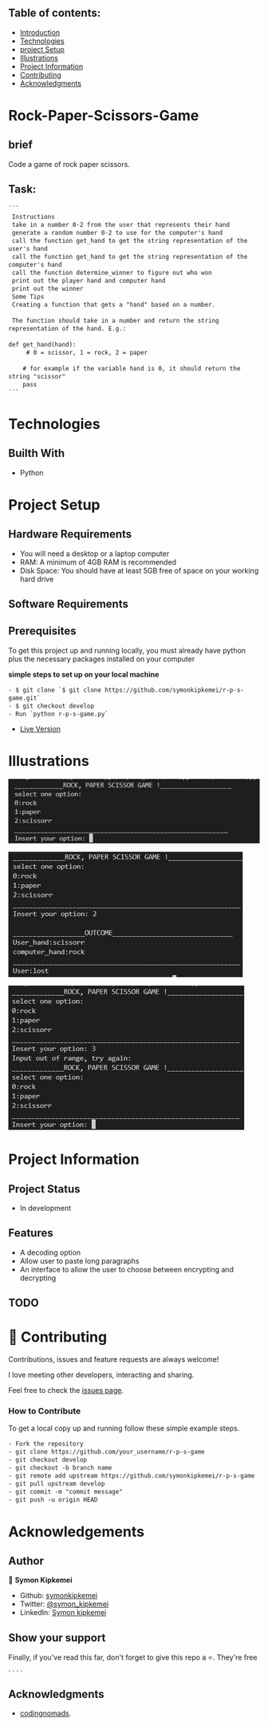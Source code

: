 
## Table of contents:
- [Introduction](#intro)
- [Technologies](#tech)
- [project Setup](#projo)
- [Illustrations](#illus)
- [Project Information](#info)
- [Contributing](#contri)
- [Acknowledgments](#know)

<INTRODUCTION>

<h1 id="intro">Rock-Paper-Scissors-Game</h1>

## brief
Code a game of rock paper scissors.


## Task:
    ```
     Instructions
     take in a number 0-2 from the user that represents their hand
     generate a random number 0-2 to use for the computer's hand
     call the function get_hand to get the string representation of the user's hand
     call the function get_hand to get the string representation of the computer's hand
     call the function determine_winner to figure out who won
     print out the player hand and computer hand
     print out the winner
     Some Tips
     Creating a function that gets a "hand" based on a number.

     The function should take in a number and return the string representation of the hand. E.g.:

    def get_hand(hand):
         # 0 = scissor, 1 = rock, 2 = paper

        # for example if the variable hand is 0, it should return the string "scissor"
        pass
    ```


<TECHNOLOGIES>

<h1 id="tech">Technologies</h1>

## Builth With
- Python


<PROJECT-SETUP>

<h1 id="projo">Project Setup</h1>


## Hardware Requirements
- You will need a desktop or a laptop computer
- RAM: A minimum of 4GB RAM is recommended
- Disk Space: You should have at least 5GB free of space on your working hard drive

## Software Requirements

## Prerequisites

To get this project up and running locally, you must already have python plus the necessary packages installed on your computer

**simple steps to set up on your local machine**

```
- $ git clone `$ git clone https://github.com/symonkipkemei/r-p-s-game.git`
- $ git checkout develop
- Run `python r-p-s-game.py`
```

- [Live Version](https://replit.com/@symonkipkemei/r-p-s-game#r-p-s-game.py)


<ILLUSTRATIONS>

<h1 id="illus">Illustrations</h1>

![01](illustrations/illu-01.PNG)

![01](illustrations/illu-02.PNG)

![01](illustrations/illu-03.PNG)


<PROJECT-INFORMATION>

<h1 id="info">Project Information</h1>

## Project Status
- In development

## Features
- A decoding option
- Allow user to paste long paragraphs
- An interface to allow the user to choose between encrypting and decrypting

## TODO



<CONTRIBUTING>

<h1 id="contri">🤝 Contributing</h1>

Contributions, issues and feature requests are always welcome!

I love meeting other developers, interacting and sharing.

Feel free to check the [issues page](https://github.com/symonkipkemei/r-p-s-game/issues).

### How to Contribute

To get a local copy up and running follow these simple example steps.

```
- Fork the repository
- git clone https://github.com/your_username/r-p-s-game
- git checkout develop
- git checkout -b branch name
- git remote add upstream https://github.com/symonkipkemei/r-p-s-game
- git pull upstream develop
- git commit -m "commit message"
- git push -u origin HEAD
```


<ACKNOWLEDGMENTS>

<h1 id="know">Acknowledgements</h1>

## Author

👤 **Symon Kipkemei**

- Github: [symonkipkemei](https://github.com/symonkipkemei)
- Twitter: [@symon_kipkemei](https://twitter.com/symon_kipkemei)
- LinkedIn: [Symon kipkemei](https://www.linkedin.com/in/symon-kipkemei/)


## Show your support

Finally, if you've read this far, don't forget to give this repo a ⭐️. They're free . . . .

## Acknowledgments

- [codingnomads](https://codingnomads.co/).
